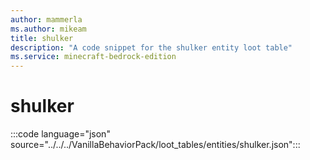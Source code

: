 ```yaml
---
author: mammerla
ms.author: mikeam
title: shulker
description: "A code snippet for the shulker entity loot table"
ms.service: minecraft-bedrock-edition
---
```


# shulker

:::code language="json" source="../../../VanillaBehaviorPack/loot_tables/entities/shulker.json":::
